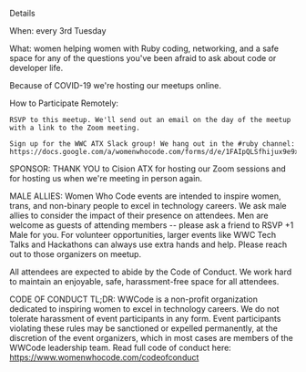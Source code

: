 Details

When: every 3rd Tuesday

What: women helping women with Ruby coding, networking, and a safe space for any of the questions you've been afraid to ask about code or developer life.

Because of COVID-19 we're hosting our meetups online.

How to Participate Remotely:

    RSVP to this meetup. We'll send out an email on the day of the meetup with a link to the Zoom meeting.

    Sign up for the WWC ATX Slack group! We hang out in the #ruby channel: https://docs.google.com/a/womenwhocode.com/forms/d/e/1FAIpQLSfhijux9e9xRE3Djbc_RheYoYQ7C7UpdHuIl58wlgvjLFA0Iw/viewform

SPONSOR:
THANK YOU to Cision ATX for hosting our Zoom sessions and for hosting us when we're meeting in person again.

MALE ALLIES:
Women Who Code events are intended to inspire women, trans, and non-binary people to excel in technology careers. We ask male allies to consider the impact of their presence on attendees. Men are welcome as guests of attending members -- please ask a friend to RSVP +1 Male for you. For volunteer opportunities, larger events like WWC Tech Talks and Hackathons can always use extra hands and help. Please reach out to those organizers on meetup.

All attendees are expected to abide by the Code of Conduct. We work hard to maintain an enjoyable, safe, harassment-free space for all attendees.

CODE OF CONDUCT TL;DR:
WWCode is a non-profit organization dedicated to inspiring women to excel in technology careers. We do not tolerate harassment of event participants in any form. Event participants violating these rules may be sanctioned or expelled permanently, at the discretion of the event organizers, which in most cases are members of the WWCode leadership team. Read full code of conduct here: https://www.womenwhocode.com/codeofconduct